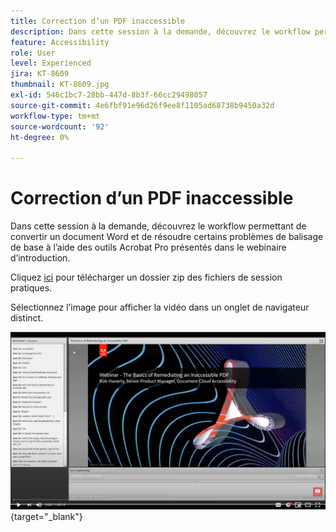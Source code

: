 ```yaml
---
title: Correction d’un PDF inaccessible
description: Dans cette session à la demande, découvrez le workflow permettant de convertir un document Word et de résoudre certains problèmes de balisage de base à l’aide des outils Acrobat Pro présentés dans le webinaire d’introduction
feature: Accessibility
role: User
level: Experienced
jira: KT-8609
thumbnail: KT-8609.jpg
exl-id: 546c1bc7-28bb-447d-8b3f-66cc29498057
source-git-commit: 4e6fbf91e96d26f9ee8f1105ad68738b9450a32d
workflow-type: tm+mt
source-wordcount: '92'
ht-degree: 0%

---
```


# Correction d’un PDF inaccessible

Dans cette session à la demande, découvrez le workflow permettant de convertir un document Word et de résoudre certains problèmes de balisage de base à l’aide des outils Acrobat Pro présentés dans le webinaire d’introduction.

Cliquez [ici](../assets/accessibilitysession2.zip) pour télécharger un dossier zip des fichiers de session pratiques.

Sélectionnez l’image pour afficher la vidéo dans un onglet de navigateur distinct.

[![Vidéo de la session 2](../assets/Accessibilitysession2_YT.png)](https://youtu.be/eT2IFNszNuk){target="_blank"}
